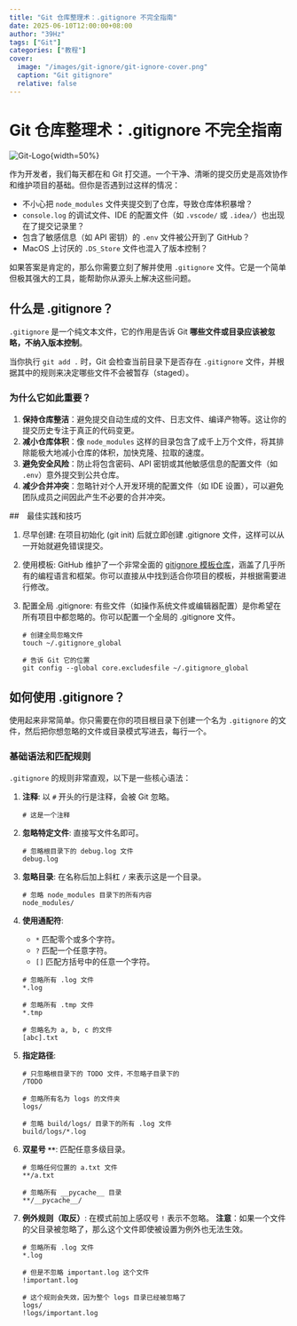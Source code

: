 ```yaml
---
title: "Git 仓库整理术：.gitignore 不完全指南"
date: 2025-06-10T12:00:00+08:00
author: "39Hz"
tags: ["Git"]
categories: ["教程"]
cover:
  image: "/images/git-ignore/git-ignore-cover.png"
  caption: "Git gitignore"
  relative: false
---
```


# Git 仓库整理术：.gitignore 不完全指南

![Git-Logo](https://git-scm.com/images/logos/downloads/Git-Logo-2Color.png){width=50%}

作为开发者，我们每天都在和 Git 打交道。一个干净、清晰的提交历史是高效协作和维护项目的基础。但你是否遇到过这样的情况：

-   不小心把 `node_modules` 文件夹提交到了仓库，导致仓库体积暴增？
-   `console.log` 的调试文件、IDE 的配置文件（如 `.vscode/` 或 `.idea/`）也出现在了提交记录里？
-   包含了敏感信息（如 API 密钥）的 `.env` 文件被公开到了 GitHub？
-   MacOS 上讨厌的 `.DS_Store` 文件也混入了版本控制？

如果答案是肯定的，那么你需要立刻了解并使用 `.gitignore` 文件。它是一个简单但极其强大的工具，能帮助你从源头上解决这些问题。

## 什么是 .gitignore？

`.gitignore` 是一个纯文本文件，它的作用是告诉 Git **哪些文件或目录应该被忽略，不纳入版本控制**。

当你执行 `git add .` 时，Git 会检查当前目录下是否存在 `.gitignore` 文件，并根据其中的规则来决定哪些文件不会被暂存（staged）。

### 为什么它如此重要？

1.  **保持仓库整洁**：避免提交自动生成的文件、日志文件、编译产物等。这让你的提交历史专注于真正的代码变更。
2.  **减小仓库体积**：像 `node_modules` 这样的目录包含了成千上万个文件，将其排除能极大地减小仓库的体积，加快克隆、拉取的速度。
3.  **避免安全风险**：防止将包含密码、API 密钥或其他敏感信息的配置文件（如 `.env`）意外提交到公共仓库。
4.  **减少合并冲突**：忽略针对个人开发环境的配置文件（如 IDE 设置），可以避免团队成员之间因此产生不必要的合并冲突。

##　最佳实践和技巧

1.  尽早创建: 在项目初始化 (git init) 后就立即创建 .gitignore 文件，这样可以从一开始就避免错误提交。

2.  使用模板: GitHub 维护了一个非常全面的 [gitignore 模板仓库](https://github.com/github/gitignore)，涵盖了几乎所有的编程语言和框架。你可以直接从中找到适合你项目的模板，并根据需要进行修改。

3.  配置全局 .gitignore: 有些文件（如操作系统文件或编辑器配置）是你希望在所有项目中都忽略的。你可以配置一个全局的 .gitignore 文件。
    ```
    # 创建全局忽略文件
    touch ~/.gitignore_global

    # 告诉 Git 它的位置
    git config --global core.excludesfile ~/.gitignore_global
    ```


## 如何使用 .gitignore？

使用起来非常简单。你只需要在你的项目根目录下创建一个名为 `.gitignore` 的文件，然后把你想忽略的文件或目录模式写进去，每行一个。

### 基础语法和匹配规则

`.gitignore` 的规则非常直观，以下是一些核心语法：

1.  **注释**: 以 `#` 开头的行是注释，会被 Git 忽略。
    ```gitignore
    # 这是一个注释
    ```

2.  **忽略特定文件**: 直接写文件名即可。
    ```gitignore
    # 忽略根目录下的 debug.log 文件
    debug.log
    ```

3.  **忽略目录**: 在名称后加上斜杠 `/` 来表示这是一个目录。
    ```gitignore
    # 忽略 node_modules 目录下的所有内容
    node_modules/
    ```

4.  **使用通配符**:
    -   `*` 匹配零个或多个字符。
    -   `?` 匹配一个任意字符。
    -   `[]` 匹配方括号中的任意一个字符。

    ```gitignore
    # 忽略所有 .log 文件
    *.log

    # 忽略所有 .tmp 文件
    *.tmp

    # 忽略名为 a, b, c 的文件
    [abc].txt
    ```

5.  **指定路径**:
    ```gitignore
    # 只忽略根目录下的 TODO 文件，不忽略子目录下的
    /TODO

    # 忽略所有名为 logs 的文件夹
    logs/

    # 忽略 build/logs/ 目录下的所有 .log 文件
    build/logs/*.log
    ```

6.  **双星号 `**`**: 匹配任意多级目录。
    ```gitignore
    # 忽略任何位置的 a.txt 文件
    **/a.txt

    # 忽略所有 __pycache__ 目录
    **/__pycache__/
    ```

7.  **例外规则（取反）**: 在模式前加上感叹号 `!` 表示不忽略。
    **注意**：如果一个文件的父目录被忽略了，那么这个文件即使被设置为例外也无法生效。

    ```gitignore
    # 忽略所有 .log 文件
    *.log

    # 但是不忽略 important.log 这个文件
    !important.log

    # 这个规则会失效，因为整个 logs 目录已经被忽略了
    logs/
    !logs/important.log
    ```

